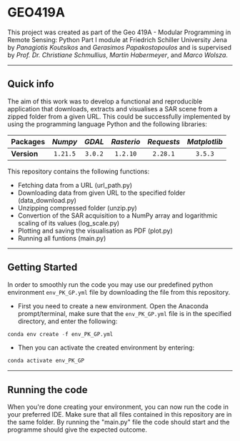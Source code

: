 # GEO419A
This project was created as part of the Geo 419A - Modular Programming in Remote Sensing: Python Part I module at Friedrich Schiller University Jena by *Panagiotis Koutsikos* and *Gerasimos Papakostopoulos* and is supervised by *Prof. Dr. Christiane Schmullius*, *Martin Habermeyer*, and *Marco Wolsza*.

___
## Quick info
The aim of this work was to develop a functional and reproducible application that downloads, extracts and visualises a SAR scene from a zipped folder from a given URL. This could be successfully implemented by using the programming language Python and the following libraries:

| Packages    | *Numpy* | *GDAL* |*Rasterio* |*Requests* |*Matplotlib* |
| ----------- |:-------:|:------:|:---------:|:---------:|:-----------:|
| **Version** |`1.21.5` |`3.0.2` |`1.2.10`   |`2.28.1`   |`3.5.3`      |

This repository contains the following functions:
- Fetching data from a URL (url_path.py)
- Downloading data from given URL to the specified folder (data_download.py)
- Unzipping compressed folder (unzip.py)
- Convertion of the SAR acquisition to a NumPy array and logarithmic scaling of its values (log_scale.py)
- Plotting and saving the visualisation as PDF (plot.py)
- Running all funtions (main.py)

___
## Getting Started
In order to smoothly run the code you may use our predefined python environment `env_PK_GP.yml` file by downloading the file from this repository.
- First you need to create a new environment. Open the Anaconda prompt/terminal, make sure that the `env_PK_GP.yml` file is in the specified directory, and enter the following:

```python
conda env create -f env_PK_GP.yml
```
- Then you can activate the created environment by entering:
```python
conda activate env_PK_GP
```
___
## Running the code
When you're done creating your environment, you can now run the code in your preferred IDE. Make sure that all files contained in this repository are in the same folder. By running the "main.py" file the code should start and the programme should give the expected outcome.

